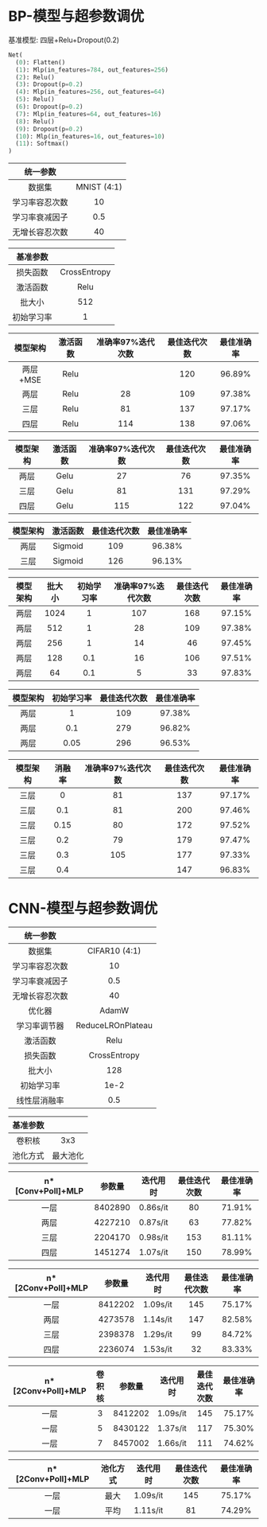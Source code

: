 

# BP-模型与超参数调优

基准模型: 四层+Relu+Dropout(0.2)
```py
Net(
  (0): Flatten()
  (1): Mlp(in_features=784, out_features=256)
  (2): Relu()
  (3): Dropout(p=0.2)
  (4): Mlp(in_features=256, out_features=64)
  (5): Relu()
  (6): Dropout(p=0.2)
  (7): Mlp(in_features=64, out_features=16)
  (8): Relu()
  (9): Dropout(p=0.2)
  (10): Mlp(in_features=16, out_features=10)
  (11): Softmax()
)
```


|    统一参数    |             |
| :------------: | :---------: |
|     数据集     | MNIST (4:1) |
| 学习率容忍次数 |     10      |
| 学习率衰减因子 |     0.5     |
| 无增长容忍次数 |     40      |

|  基准参数  |              |
| :--------: | :----------: |
|  损失函数  | CrossEntropy |
|  激活函数  |     Relu     |
|   批大小   |     512      |
| 初始学习率 |      1       |


| 模型架构 | 激活函数 | 准确率97%迭代次数 | 最佳迭代次数 | 最佳准确率 |
| :------: | :------: | :---------------: | :----------: | :--------: |
| 两层+MSE |   Relu   |                   |     120      |   96.89%   |
|   两层   |   Relu   |        28         |     109      |   97.38%   |
|   三层   |   Relu   |        81         |     137      |   97.17%   |
|   四层   |   Relu   |        114        |     138      |   97.06%   |

| 模型架构 | 激活函数 | 准确率97%迭代次数 | 最佳迭代次数 | 最佳准确率 |
| :------: | :------: | :---------------: | :----------: | :--------: |
|   两层   |   Gelu   |        27         |      76      |   97.35%   |
|   三层   |   Gelu   |        81         |     131      |   97.29%   |
|   四层   |   Gelu   |        115        |     122      |   97.04%   |

| 模型架构 | 激活函数 | 最佳迭代次数 | 最佳准确率 |
| :------: | :------: | :----------: | :--------: |
|   两层   | Sigmoid  |     109      |   96.38%   |
|   三层   | Sigmoid  |     126      |   96.13%   |

| 模型架构 | 批大小 | 初始学习率 | 准确率97%迭代次数 | 最佳迭代次数 | 最佳准确率 |
| :------: | :----: | :--------: | :---------------: | :----------: | :--------: |
|   两层   |  1024  |     1      |        107        |     168      |   97.15%   |
|   两层   |  512   |     1      |        28         |     109      |   97.38%   |
|   两层   |  256   |     1      |        14         |      46      |   97.45%   |
|   两层   |  128   |    0.1     |        16         |     106      |   97.51%   |
|   两层   |   64   |    0.1     |         5         |      33      |   97.83%   |


| 模型架构 | 初始学习率 | 最佳迭代次数 | 最佳准确率 |
| :------: | :--------: | :----------: | :--------: |
|   两层   |     1      |     109      |   97.38%   |
|   两层   |    0.1     |     279      |   96.82%   |
|   两层   |    0.05    |     296      |   96.53%   |


| 模型架构 | 消融率 | 准确率97%迭代次数 | 最佳迭代次数 | 最佳准确率 |
| :------: | :----: | :---------------: | :----------: | :--------: |
|   三层   |   0    |        81         |     137      |   97.17%   |
|   三层   |  0.1   |        81         |     200      |   97.46%   |
|   三层   |  0.15  |        80         |     172      |   97.52%   |
|   三层   |  0.2   |        79         |     179      |   97.47%   |
|   三层   |  0.3   |        105        |     177      |   97.33%   |
|   三层   |  0.4   |                   |     147      |   96.83%   |


# CNN-模型与超参数调优


|    统一参数    |                   |
| :------------: | :---------------: |
|     数据集     |   CIFAR10 (4:1)   |
| 学习率容忍次数 |        10         |
| 学习率衰减因子 |        0.5        |
| 无增长容忍次数 |        40         |
|     优化器     |       AdamW       |
|  学习率调节器  | ReduceLROnPlateau |
|    激活函数    |       Relu        |
|    损失函数    |   CrossEntropy    |
|     批大小     |        128        |
|   初始学习率   |       1e-2        |
|  线性层消融率  |        0.5        |

| 基准参数 |          |
| :------: | :------: |
|  卷积核  |   3x3    |
| 池化方式 | 最大池化 |


| n*[Conv+Poll]+MLP | 参数量  | 迭代用时 | 最佳迭代次数 | 最佳准确率 |
| :---------------: | :-----: | :------: | :----------: | :--------: |
|       一层        | 8402890 | 0.86s/it |      80      |   71.91%   |
|       两层        | 4227210 | 0.87s/it |      63      |   77.82%   |
|       三层        | 2204170 | 0.98s/it |     153      |   81.11%   |
|       四层        | 1451274 | 1.07s/it |     150      |   78.99%   |


| n*[2Conv+Poll]+MLP | 参数量  | 迭代用时 | 最佳迭代次数 | 最佳准确率 |
| :----------------: | :-----: | :------: | :----------: | :--------: |
|        一层        | 8412202 | 1.09s/it |     145      |   75.17%   |
|        两层        | 4273578 | 1.14s/it |     147      |   82.58%   |
|        三层        | 2398378 | 1.29s/it |      99      |   84.72%   |
|        四层        | 2236074 | 1.53s/it |      32      |   83.33%   |


| n*[2Conv+Poll]+MLP | 卷积核 | 参数量  | 迭代用时 | 最佳迭代次数 | 最佳准确率 |
| :----------------: | :----: | :-----: | :------: | :----------: | :--------: |
|        一层        |   3    | 8412202 | 1.09s/it |     145      |   75.17%   |
|        一层        |   5    | 8430122 | 1.37s/it |     117      |   75.30%   |
|        一层        |   7    | 8457002 | 1.66s/it |     111      |   74.62%   |


| n*[2Conv+Poll]+MLP | 池化方式 | 迭代用时 | 最佳迭代次数 | 最佳准确率 |
| :----------------: | :------: | :------: | :----------: | :--------: |
|        一层        |   最大   | 1.09s/it |     145      |   75.17%   |
|        一层        |   平均   | 1.11s/it |      81      |   74.29%   |





